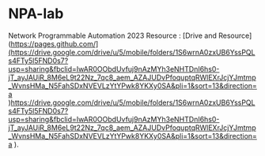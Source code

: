# NPA-lab
Network Programmable Automation 2023
Resource : [Drive and Resource](https://pages.github.com/](https://drive.google.com/drive/u/5/mobile/folders/1S6wrnA0zxUB6YssPQLs4FTy5l5FND0s7?usp=sharing&fbclid=IwAR0OObdUvfuj9nAzMYh3eNHTDnI6hs0-jT_ayJAUiR_8M6eL9t22Nz_7qc8_aem_AZAJUDvPfoquptqRWlEXrJcjYJmtmp_WvnsHMa_N5FahSDxNVEVLzYtYPwk8YKXy0SA&pli=1&sort=13&direction=a
)https://drive.google.com/drive/u/5/mobile/folders/1S6wrnA0zxUB6YssPQLs4FTy5l5FND0s7?usp=sharing&fbclid=IwAR0OObdUvfuj9nAzMYh3eNHTDnI6hs0-jT_ayJAUiR_8M6eL9t22Nz_7qc8_aem_AZAJUDvPfoquptqRWlEXrJcjYJmtmp_WvnsHMa_N5FahSDxNVEVLzYtYPwk8YKXy0SA&pli=1&sort=13&direction=a
).
